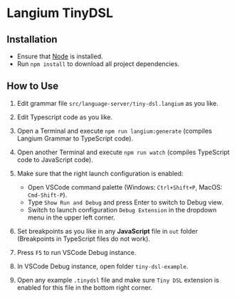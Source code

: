 # Langium TinyDSL

## Installation

* Ensure that [Node](https://nodejs.org/en/download/) is installed.
* Run `npm install` to download all project dependencies.

## How to Use

1. Edit grammar file `src/language-server/tiny-dsl.langium` as you like.
2. Edit Typescript code as you like.
3. Open a Terminal and execute `npm run langium:generate` (compiles Langium Grammar to TypeScript code).
4. Open another Terminal and execute `npm run watch` (compiles TypeScript code to JavaScript code).
5. Make sure that the right launch configuration is enabled:

   * Open VSCode command palette (Windows: `Ctrl+Shift+P`, MacOS: `Cmd-Shift-P`).
   * Type `Show Run and Debug` and press Enter to switch to Debug view.
   * Switch to launch configuration `Debug Extension` in the dropdown menu in the upper left corner.

6. Set breakpoints as you like in any **JavaScript** file in `out` folder (Breakpoints in TypeScript files do not work).
7. Press `F5` to run VSCode Debug instance.
8. In VSCode Debug instance, open folder `tiny-dsl-example`.
9. Open any example `.tinydsl` file and make sure `Tiny DSL` extension is enabled for this file in the bottom right corner.
